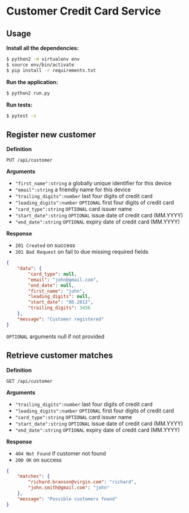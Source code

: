 # Customer Credit Card Service

## Usage

**Install all the dependencies:**

```bash
$ python2 -m virtualenv env
$ source env/bin/activate
$ pip install -r requirements.txt
```

**Run the application:**

```bash
$ python2 run.py
```

**Run tests:**

```bash
$ pytest -v
```

## Register new customer

**Definition**

`PUT /api/customer`

**Arguments**

- `"first_name":string` a globally unique identifier for this device
- `"email":string` a friendly name for this device
- `"trailing_digits":number` last four digits of credit card
- `"leading_digits":number` `OPTIONAL` first four digits of credit card
- `"card_type":string` `OPTIONAL` card issuer name
- `"start_date":string` `OPTIONAL` issue date of credit card (MM.YYYY)
- `"end_date":string` `OPTIONAL` expiry date of credit card (MM.YYYY)

**Response**

- `201 Created` on success
- `201 Bad Request` on fail to due missing required fields

```json
{
    "data": {
		"card_type": null,
        "email": "john@gmail.com",
		"end_date": null,
        "first_name": "john",
		"leading_digits": null,
        "start_date": "08.2012",
        "trailing_digits": 3456
    },
    "message": "Customer registered"
}
```

`OPTIONAL` arguments null if not provided

## Retrieve customer matches

**Definition**

`GET /api/customer`

**Arguments**

- `"trailing_digits":number` last four digits of credit card
- `"leading_digits":number` `OPTIONAL` first four digits of credit card
- `"card_type":string` `OPTIONAL` card issuer name
- `"start_date":string` `OPTIONAL` issue date of credit card (MM.YYYY)
- `"end_date":string` `OPTIONAL` expiry date of credit card (MM.YYYY)

**Response**

- `404 Not Found` if customer not found
- `200 OK` on success

```json
{
    "matches": {
        "richard.branson@virgin.com": "richard",
		"john.smith@gmail.com": "john"
    },
	"message": "Possible customers found"
}
```
